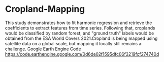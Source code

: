 # Cropland-Mapping
This study demonstrates how to fit harmonic regression and retrieve the coefficients to extract features from time series. Following that, croplands would be classified by random forest, and "ground truth" labels would be obtained from the ESA World Covers 2021.Cropland is being mapped using satellite data on a global scale, but mapping it locally still remains a challenge.
Google Earth Engine Code https://code.earthengine.google.com/0d6de02f1595dfc06f3219fcf274740d
